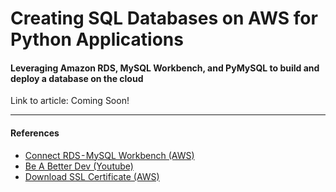 # Creating SQL Databases on AWS for Python Applications
#### Leveraging Amazon RDS, MySQL Workbench, and PyMySQL to build and deploy a database on the cloud

Link to article: Coming Soon!

___
#### References
- [Connect RDS - MySQL Workbench (AWS)](https://aws.amazon.com/premiumsupport/knowledge-center/connect-rds-mysql-workbench/)
- [Be A Better Dev (Youtube)](https://www.youtube.com/channel/UCraiFqWi0qSIxXxXN4IHFBQ)
- [Download SSL Certificate (AWS)](https://lightsail.aws.amazon.com/ls/docs/en_us/articles/amazon-lightsail-download-ssl-certificate-for-managed-database)
